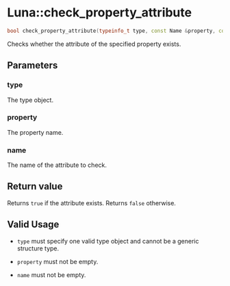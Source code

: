 # Luna::check_property_attribute

```c++
bool check_property_attribute(typeinfo_t type, const Name &property, const Name &name)
```

Checks whether the attribute of the specified property exists. 



## Parameters
### type
The type object. 

### property
The property name. 

### name
The name of the attribute to check. 

## Return value
Returns `true` if the attribute exists. Returns `false` otherwise. 

## Valid Usage
* `type` must specify one valid type object and cannot be a generic structure type.

* `property` must not be empty.

* `name` must not be empty. 


